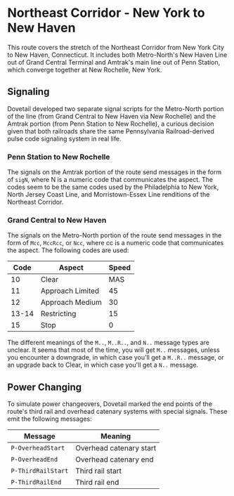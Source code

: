 # Northeast Corridor - New York to New Haven

This route covers the stretch of the Northeast Corridor from New York City to New Haven, Connecticut. It includes both Metro-North's New Haven Line out of Grand Central Terminal and Amtrak's main line out of Penn Station, which converge together at New Rochelle, New York.

## Signaling

Dovetail developed two separate signal scripts for the Metro-North portion of the line (from Grand Central to New Haven via New Rochelle) and the Amtrak portion (from Penn Station to New Rochelle), a curious decision given that both railroads share the same Pennsylvania Railroad-derived pulse code signaling system in real life.

### Penn Station to New Rochelle

The signals on the Amtrak portion of the route send messages in the form of `sigN`, where N is a numeric code that communicates the aspect. The codes seem to be the same codes used by the Philadelphia to New York, North Jersey Coast Line, and Morristown-Essex Line renditions of the Northeast Corridor.

### Grand Central to New Haven

The signals on the Metro-North portion of the route send messages in the form of `Mcc`, `MccRcc`, or `Ncc`, where cc is a numeric code that communicates the aspect. The following codes are used:

| Code | Aspect | Speed
| --- | --- | --- |
| 10 | Clear | MAS |
| 11 | Approach Limited | 45 |
| 12 | Approach Medium | 30 |
| 13-14 | Restricting | 15 |
| 15 | Stop | 0 |

The different meanings of the `M..`, `M..R..`, and `N..` message types are unclear. It seems that most of the time, you will get `M..` messages, unless you encounter a downgrade, in which case you'll get a `M..R..` message, or an upgrade back to Clear, in which case you'll get a `N..` message.

## Power Changing

To simulate power changeovers, Dovetail marked the end points of the route's third rail and overhead catenary systems with special signals. These emit the following messages:

| Message | Meaning |
| --- | --- |
| `P-OverheadStart` | Overhead catenary start |
| `P-OverheadEnd` | Overhead catenary end |
| `P-ThirdRailStart` | Third rail start |
| `P-ThirdRailEnd` | Third rail end |